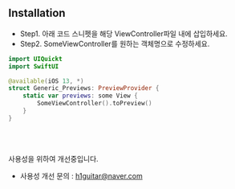## Installation

- Step1. 아래 코드 스니펫을 해당 ViewController파일 내에 삽입하세요.
- Step2. SomeViewController를 원하는 객체명으로 수정하세요.

```swift
import UIQuickt
import SwiftUI

@available(iOS 13, *)
struct Generic_Previews: PreviewProvider {
    static var previews: some View {
        SomeViewController().toPreview()
    }
}
```

<br><br>

사용성을 위하여 개선중입니다.

- 사용성 개선 문의 : h1guitar@naver.com
